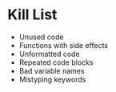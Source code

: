 Kill List
=========
* Unused code
* Functions with side effects
* Unformatted code
* Repeated code blocks
* Bad variable names
* Mistyping keywords